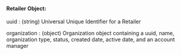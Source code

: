 #### Retailer Object:

uuid
: (string) Universal Unique Identifier for a Retailer

organization
: (object) Organization object containing a uuid, name, organization type, status, created date, active date, and an account manager

<!-- Retailer and Supplier both appear together in some docs.  Including a link to the organization object here, would cause that to show up twice -->
